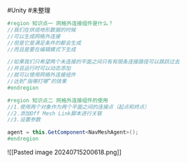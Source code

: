 
#Unity #未整理 

```csharp
#region 知识点一 网格外连接组件是什么？
//我们在烘焙地形数据的时候
//可以生成网格外连接
//但是它是满足条件的都会生成
//而且是要在编辑模式下生成

//如果我们只希望两个未连接的平面之间只有有限条连接路径可以跳跃过去
//并且运行时可以动态添加
//就可以使用网格外连接组件
//达到“指哪打哪”的效果
#endregion

#region 知识点二 网格外连接组件的使用
//1.使用两个对象作为两个平面之间的连接点（起点和终点）
//2.添加Off Mesh Link脚本进行关联
//3.设置参数

agent = this.GetComponent<NavMeshAgent>();
#endregion
```

![[Pasted image 20240715200618.png]]

